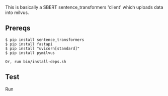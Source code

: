 This is basically a SBERT sentence_transformers 'client' which uploads data into milvus.

## Prereqs
```
$ pip install sentence_transformers
$ pip install fastapi
$ pip install "uvicorn[standard]"
$ pip install pymilvus

Or, run bin/install-deps.sh

```


## Test
Run 
``` $ rake test
```
